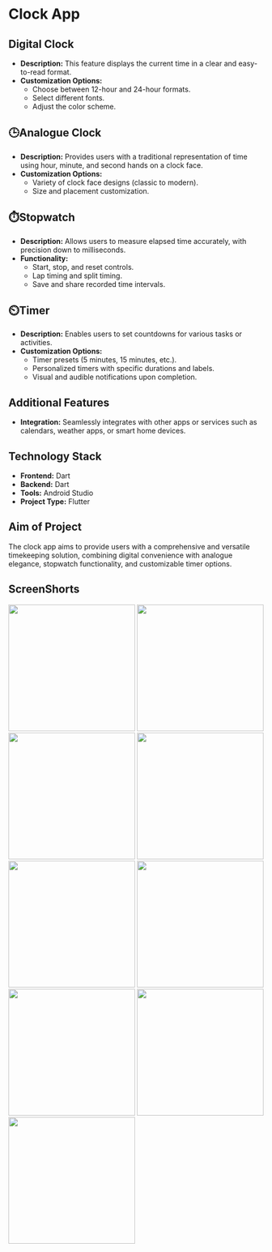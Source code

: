 # Clock App

## Digital Clock
- **Description:** This feature displays the current time in a clear and easy-to-read format.
- **Customization Options:**
  - Choose between 12-hour and 24-hour formats.
  - Select different fonts.
  - Adjust the color scheme.

## 🕒Analogue Clock
- **Description:** Provides users with a traditional representation of time using hour, minute, and second hands on a clock face.
- **Customization Options:**
  - Variety of clock face designs (classic to modern).
  - Size and placement customization.

## ⏱️Stopwatch
- **Description:** Allows users to measure elapsed time accurately, with precision down to milliseconds.
- **Functionality:**
  - Start, stop, and reset controls.
  - Lap timing and split timing.
  - Save and share recorded time intervals.

## ⏲️Timer
- **Description:** Enables users to set countdowns for various tasks or activities.
- **Customization Options:**
  - Timer presets (5 minutes, 15 minutes, etc.).
  - Personalized timers with specific durations and labels.
  - Visual and audible notifications upon completion.

## Additional Features
- **Integration:** Seamlessly integrates with other apps or services such as calendars, weather apps, or smart home devices.

## Technology Stack
- **Frontend:** Dart
- **Backend:** Dart
- **Tools:** Android Studio
- **Project Type:** Flutter

## Aim of Project
The clock app aims to provide users with a comprehensive and versatile timekeeping solution, combining digital convenience with analogue elegance, stopwatch functionality, and customizable timer options.

## ScreenShorts

<img src="https://github.com/vasuvibingprivetly/Pr-clock-app/assets/143987026/fdf25353-3c21-4efc-9cd0-88edada5f413" width="250px">
<img src="https://github.com/vasuvibingprivetly/Pr-clock-app/assets/143987026/f3d92ef3-ae1a-4826-9ed4-8a003c1dab35" width="250px">
<img src="https://github.com/vasuvibingprivetly/Pr-clock-app/assets/143987026/0f460f15-c1d9-4e8c-a39b-ba3a627309fb" width="250px">
<img src="https://github.com/vasuvibingprivetly/Pr-clock-app/assets/143987026/c561891c-047a-408b-b680-8de24f7616bf" width="250px">
<img src="https://github.com/vasuvibingprivetly/Pr-clock-app/assets/143987026/d26e0793-a85f-438f-8411-4bcab4ab5b58" width="250px">
<img src="https://github.com/vasuvibingprivetly/Pr-clock-app/assets/143987026/d69bfef1-5964-41c9-94c5-544f795aad2e" width="250px">
<img src="https://github.com/vasuvibingprivetly/Pr-clock-app/assets/143987026/c4afbb13-3844-43df-9534-1dbe72e8a0a3" width="250px">
<img src="https://github.com/vasuvibingprivetly/Pr-clock-app/assets/143987026/fc886dab-4c4b-4972-90c8-4003d16d64c6" width="250px">
<img src="https://github.com/vasuvibingprivetly/Pr-clock-app/assets/143987026/d48eda1e-4338-4b23-9a5b-46d9faff443c" width="250px">
